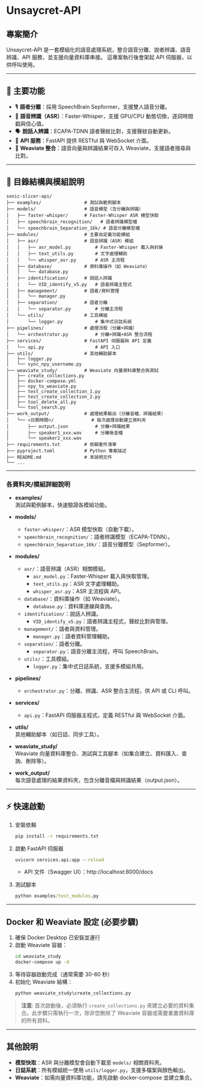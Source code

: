 # Unsaycret-API

## 專案簡介
Unsaycret-API 是一套模組化的語音處理系統，整合語音分離、說者辨識、語音辨識、API 服務，並支援向量資料庫串接。
這專案執行後會架起 API 伺服器，以供呼叫使用。

---

## 🚀 主要功能

- 🎙 **語者分離**：採用 SpeechBrain Sepformer，支援雙人語音分離。
- 🧠 **語音辨識（ASR）**：Faster-Whisper，支援 GPU/CPU 動態切換，逐詞時間戳與信心值。
- 🗣 **說話人辨識**：ECAPA-TDNN 語者聲紋比對，支援聲紋自動更新。
- 🛜 **API 服務**：FastAPI 提供 RESTful 與 WebSocket 介面。
- 🧠 **Weaviate 整合**：語音向量與辨識結果可存入 Weaviate，支援語者搜尋與比對。

---

## 📂 目錄結構與模組說明

```
sonic-slicer-api/
├── examples/                # 測試與範例腳本
├── models/                  # 語音模型（含分離與辨識）
│   ├── faster-whisper/      # Faster-Whisper ASR 模型快取
│   ├── speechbrain_recognition/   # 語者辨識模型檔
│   └── speechbrain_Separation_16k/ # 語音分離模型檔
├── modules/                 # 主要自定義功能模組
│   ├── asr/                 # 語音辨識（ASR）模組
│   │   ├── asr_model.py         # Faster-Whisper 載入與封裝
│   │   ├── text_utils.py        # 文字處理輔助
│   │   └── whisper_asr.py       # ASR 主流程
│   ├── database/            # 資料庫操作（如 Weaviate）
│   │   └── database.py
│   ├── identification/      # 說話人辨識
│   │   └── VID_identify_v5.py   # 語者辨識主程式
│   ├── management/          # 語者/資料管理
│   │   └── manager.py
│   ├── separation/          # 語者分離
│   │   └── separator.py         # 分離主流程
│   └── utils/               # 工具模組
│       └── logger.py            # 集中式日誌系統
├── pipelines/               # 處理流程（分離+辨識）
│   └── orchestrator.py          # 分離+辨識+ASR 整合流程
├── services/                # FastAPI 伺服器與 API 定義
│   └── api.py                   # API 入口
├── utils/                   # 其他輔助腳本
│   ├── logger.py
│   └── sync_npy_username.py
├── weaviate_study/          # Weaviate 向量資料庫整合與測試
│   ├── create_collections.py
│   ├── docker-compose.yml
│   ├── npy_to_weaviate.py
│   ├── test_create_collection_1.py
│   ├── test_create_collection_2.py
│   ├── tool_delete_all.py
│   └── tool_search.py
├── work_output/             # 處理結果輸出（分離音檔、辨識結果）
│   └── <日期時間>/              # 每次處理自動建立資料夾
│       ├── output.json          # 分離+辨識結果
│       ├── speaker1_xxx.wav     # 分離後音檔
│       └── speaker2_xxx.wav
├── requirements.txt         # 依賴套件清單
├── pyproject.toml           # Python 專案描述
├── README.md                # 本說明文件
└── ...
```

---

### 各資料夾/模組詳細說明

- **examples/**  
  測試與範例腳本，快速驗證各模組功能。

- **models/**  
  - `faster-whisper/`：ASR 模型快取（自動下載）。
  - `speechbrain_recognition/`：語者辨識模型（ECAPA-TDNN）。
  - `speechbrain_Separation_16k/`：語音分離模型（Sepformer）。

- **modules/**  
  - `asr/`：語音辨識（ASR）相關模組。
    - `asr_model.py`：Faster-Whisper 載入與快取管理。
    - `text_utils.py`：ASR 文字處理輔助。
    - `whisper_asr.py`：ASR 主流程與 API。
  - `database/`：資料庫操作（如 Weaviate）。
    - `database.py`：資料庫連線與查詢。
  - `identification/`：說話人辨識。
    - `VID_identify_v5.py`：語者辨識主程式，聲紋比對與管理。
  - `management/`：語者與資料管理。
    - `manager.py`：語者資料管理輔助。
  - `separation/`：語者分離。
    - `separator.py`：語音分離主流程，呼叫 SpeechBrain。
  - `utils/`：工具模組。
    - `logger.py`：集中式日誌系統，支援多模組共用。

- **pipelines/**  
  - `orchestrator.py`：分離、辨識、ASR 整合主流程，供 API 或 CLI 呼叫。

- **services/**  
  - `api.py`：FastAPI 伺服器主程式，定義 RESTful 與 WebSocket 介面。

- **utils/**  
  其他輔助腳本（如日誌、同步工具）。

- **weaviate_study/**  
  Weaviate 向量資料庫整合、測試與工具腳本（如集合建立、資料匯入、查詢、刪除等）。

- **work_output/**  
  每次語音處理的結果資料夾，包含分離音檔與辨識結果（output.json）。

---

## ⚡️ 快速啟動

1. 安裝依賴
   ```cmd
   pip install -r requirements.txt
   ```

2. 啟動 FastAPI 伺服器
   ```cmd
   uvicorn services.api:app --reload
   ```
   - API 文件（Swagger UI）：http://localhost:8000/docs

3. 測試腳本
   ```cmd
   python examples/test_modules.py
   ```

---

## Docker 和 Weaviate 設定 (必要步驟)

1. 確保 Docker Desktop 已安裝並運行
2. 啟動 Weaviate 容器：
   ```cmd
   cd weaviate_study
   docker-compose up -d
   ```
3. 等待容器啟動完成（通常需要 30-60 秒）
4. 初始化 Weaviate 結構：
   ```cmd
   python weaviate_study\create_collections.py
   ```

> **注意**: 首次啟動後，必須執行 `create_collections.py` 來建立必要的資料集合。此步驟只需執行一次，除非您刪除了 Weaviate 容器或需要重置資料庫的所有資料。

---

## 其他說明

- **模型快取**：ASR 與分離模型會自動下載至 `models/` 相關資料夾。
- **日誌系統**：所有模組統一使用 `utils/logger.py`，支援多檔案與顏色輸出。
- **Weaviate**：如需向量資料庫功能，請先啟動 docker-compose 並建立集合。
